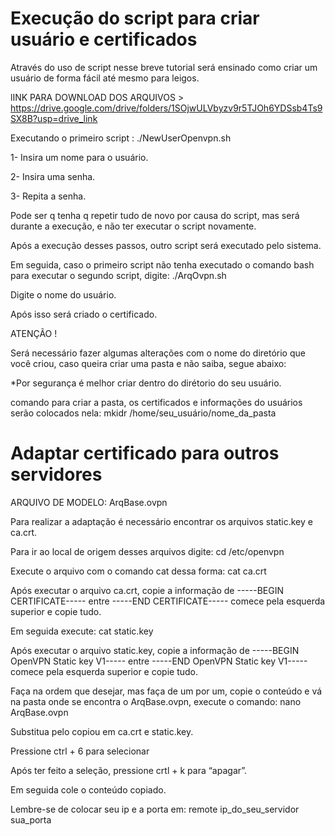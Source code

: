 # Execução do script para criar usuário e certificados

Através do uso de script nesse breve tutorial será ensinado como criar um usuário de forma fácil até mesmo para leigos. 

lINK PARA DOWNLOAD DOS ARQUIVOS > https://drive.google.com/drive/folders/1SOjwULVbyzv9r5TJOh6YDSsb4Ts9SX8B?usp=drive_link

Executando o primeiro script : ./NewUserOpenvpn.sh

1- Insira um nome para o usuário.

2- Insira uma senha.

3- Repita a senha.

Pode ser q tenha q repetir tudo de novo por causa do script, mas será durante a execução, e não ter executar o script novamente.

Após a execução desses passos, outro script será executado pelo sistema.

 Em seguida, caso o primeiro script não tenha executado o comando bash para executar o segundo script, digite: ./ArqOvpn.sh

Digite o nome do usuário.

Após isso será criado o certificado.

ATENÇÃO !

Será necessário fazer algumas alterações com o nome do diretório que você criou, caso queira criar uma pasta e não saiba, segue abaixo:

*Por segurança é melhor criar dentro do dirétorio do seu usuário.

comando para criar a pasta,  os certificados e informações do usuários serão colocados nela: mkidr /home/seu_usuário/nome_da_pasta

# Adaptar certificado para outros servidores 

ARQUIVO DE MODELO: ArqBase.ovpn

Para realizar a adaptação é necessário encontrar os arquivos static.key e ca.crt.

Para ir ao local de origem desses arquivos digite: cd /etc/openvpn

Execute o arquivo com o comando cat dessa forma: cat ca.crt
 
Após executar o arquivo ca.crt, copie a informação de -----BEGIN CERTIFICATE----- entre -----END CERTIFICATE----- comece pela esquerda superior e copie tudo.

Em seguida execute: cat static.key

Após executar o arquivo  static.key, copie a informação de -----BEGIN OpenVPN Static key V1----- entre -----END OpenVPN Static key V1----- comece pela esquerda superior e copie tudo.

Faça na ordem que desejar, mas faça de um por um, copie o conteúdo e vá na pasta onde se encontra o ArqBase.ovpn, execute o comando: nano ArqBase.ovpn

Substitua pelo copiou em ca.crt e static.key.

Pressione ctrl + 6 para selecionar

Após ter feito a seleção, pressione crtl + k para “apagar”.

Em seguida cole o conteúdo copiado.

Lembre-se de colocar seu ip e a porta em: remote ip_do_seu_servidor sua_porta
